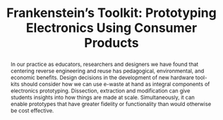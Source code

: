 ---
number: 35
title: "Frankenstein’s Toolkit: Prototyping Electronics Using Consumer Products"

author0_name: Ilan Mandel
author0_email: 
author0_affiliation: Information Science, Cornell Tech
author0_video: 

author1_name: Wendy Ju
author1_email: 
author1_affiliation: Information Science, Cornell Tech
author1_video: 


abstract: "In our practice as educators, researchers and designers we have found that centering reverse engineering and reuse has pedagogical, environmental, and economic benefits. Design decisions in the development of new hardware tool-kits should consider how we can use e-waste at hand as integral components of electronics prototyping. Dissection, extraction and modification can give students insights into how things are made at scale. Simultaneously, it can enable prototypes that have greater fidelity or functionality than would otherwise be cost effective."

pdf: 
---